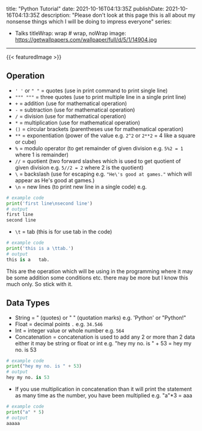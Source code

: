title: "Python Tutorial"
date: 2021-10-16T04:13:35Z
publishDate: 2021-10-16T04:13:35Z
description: "Please don't look at this page this is all about my nonsense things which I will be doing to impress everyone"
series:
- Talks
titleWrap: wrap # wrap, noWrap
image: https://getwallpapers.com/wallpaper/full/d/5/1/14904.jpg
---
{{< featuredImage >}}

## Operation
- `' '` or `" "` = quotes (use in print command to print single line)
- `""" """` = three quotes (use to print multiple line in a single print line)
- `+` = addition (use for mathematical operation)
- `-` = subtraction (use for mathematical operation)
- `/` = division (use for mathematical operation)
- `*` = multiplication (use for mathematical operation)
- `()` = circular brackets (parentheses use for mathematical operation)
- `**` = exponentiation (power of the value e.g. `2^2` or `2**2` = 4 like a square or cube)
- `%` = modulo operator (to get remainder of given division e.g. `5%2 = 1` where 1 is remainder)
- `//` = quotient (two forward slashes which is used to get quotient of given division e.g. `5//2 = 2` where 2 is the quotient)
- `\` = backslash (use for escaping e.g. `"He\'s good at games."` which will appear as He's good at games.)
- `\n` = new lines (to print new line in a single code) e.g.

```python
# example code
print('first line\nsecond line')
# output
first line
second line
```

- `\t` = tab (this is for use tab in the code)

```python
# example code
print('this is a \ttab.')
# output
this is a	tab.
```

This are the operation which will be using in the programming where it may be some addition some conditions etc. there may be more but I know this much only. So stick with it.

## Data Types

- String = " (quotes) or " " (quotation marks) e.g. 'Python' or "Python!"
- Float = decimal points `.` e.g. `34.546`
- Int = integer value or whole number e.g. `564`
- Concatenation = concatenation is used to add any 2 or more than 2 data either it may be string or float or int e.g. "hey my no. is " + 53 = hey my no. is 53

```python
# example code
print("hey my no. is " + 53)
# output
hey my no. is 53
```

- If you use multiplication in concatenation than it will print the statement as many time as the number, you have been multiplied e.g. "a"*3 = aaa

```python 
# example code
print("a" * 5)
# output
aaaaa
```